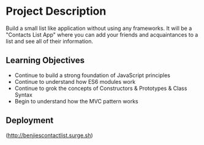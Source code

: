 # Project Description

 Build a small list like application without using any frameworks. It will be a "Contacts List App" where you can add your friends and acquaintances to a list and see all of their information.
## Learning Objectives

- Continue to build a strong foundation of JavaScript principles
- Continue to understand how ES6 modules work
- Continue to grok the concepts of Constructors & Prototypes & Class Syntax
- Begin to understand how the MVC pattern works

## Deployment

(http://benjiescontactlist.surge.sh)
